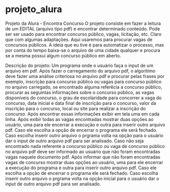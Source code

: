 # projeto_alura
Projeto da Alura - Encontra Concurso
O projeto consiste em fazer a leitura de um EDITAL (arquivo tipo pdf) e encontrar determinado conteúdo.
Pode ser ser usado para encontrar concurso público, vagas, licitação, etc. Claro que com algumas adaptações.
Aqui usaremos para procurar vagas de concursos públicos.
A ideia que eu tive é para automatizar o processo, mas por conta do tempo baixa-se o arquivo de uma cidade qualquer e procura se a mesma possui algum concurso público em aberto.

Descrição do projeto: Um programa onde o usuário faça o input de um arquivo em pdf. Após fazer o carregamento do arquivo pdf, o algorítimo deve fazer uma análise criteriosa no arquivo pdf e procurar pelas frases por exemplo,  inscrição para concurso público ou vagas para concurso público no arquivo carregado, se encontrado alguma referêcia a concurso público, procurar as seguintas informações sobre o concurso público, as vagas disponíveis do concurso, o grau de escolaridade para concorrer a vaga do concurso, data inicial e data final de inscrição para o concurso, valor da inscrição para o concurso, local ou site para realizar a inscrição do concurso. Após encontrar essas informações exibir em tela uma em cada linha. 
Após exibir todas as vagas encontradas mostrar duas opções ao usuário, uma para ele encerrar a execução e outra para inserir outro arquivo pdf. Caso ele escolha a opção de encerrar o programa ele será fechado. Caso escolha inserir outro arquivo o prgrama volta na opção para o usuário dar o input de outro arquivo pdf para ser analisado.
Caso não seja encontrado nada referente a concurso público ou vaga de concurso público no arquivo pdf deve ser informado ao usuário que não foram encontradas vagas naquele documento pdf. Após informar que não foram encontradas vagas de concurso mostrar duas opções ao usuário, uma para ele encerrar a execução do programa e outra para inserir outro arquivo pdf. Caso ele escolha a opção de encerrar o programa ele será fechado. Caso escolha inserir outro arquivo o prgrama volta na opção inicial para o usuário dar o input de outro arquivo pdf para ser analisado.
